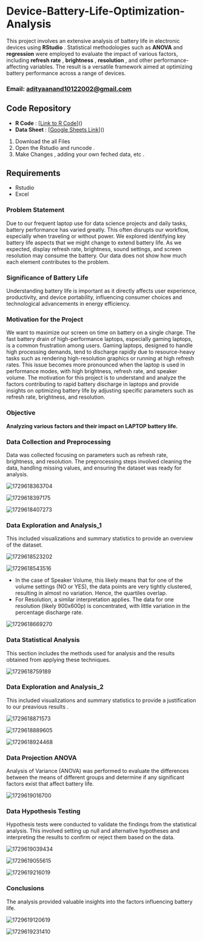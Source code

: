 # Device-Battery-Life-Optimization-Analysis

This project involves an extensive analysis of battery life in electronic devices using  **RStudio** . Statistical methodologies such as **ANOVA** and **regression** were employed to evaluate the impact of various factors, including  **refresh rate** ,  **brightness** ,  **resolution** , and other performance-affecting variables. The result is a versatile framework aimed at optimizing battery performance across a range of devices.
### Email: adityaanand10122002@gmail.com
## Code Repository

* **R Code** : [[Link to R Code](https://drive.google.com/file/d/1LebgPPxGw4MQoFOglcLYEKYksO7zaTjj/view?usp=sharing)]()
* **Data Sheet** : [[Google Sheets Link](https://docs.google.com/spreadsheets/d/1ThiiBSNGycRVdKTfuO7ehhUxzMHMcn7V7B3SWoTHP1k/edit?usp=sharing)]()

1. Download the all Files 
2. Open the Rstudio and runcode .
3. Make Changes , adding your own feched data, etc .
   
## Requirements

- Rstudio
- Excel

### Problem Statement
Due to our frequent laptop use for data science projects and daily tasks, battery performance has varied greatly. This often disrupts our workflow, especially when traveling or without power. We explored identifying key battery life aspects that we might change to extend battery life. As we expected, display refresh rate, brightness, sound settings, and screen resolution may consume the battery. Our data does not show how much each element contributes to the problem.

### Significance of Battery Life

Understanding battery life is important as it directly affects user experience, productivity, and device portability, influencing consumer choices and technological advancements in energy efficiency.

### Motivation for the Project

We want to maximize our screen on time on battery on a single charge. The fast battery drain of high-performance laptops, especially gaming laptops, is a common frustration among users. Gaming laptops, designed to handle high processing demands, tend to discharge rapidly due to resource-heavy tasks such as rendering high-resolution graphics or running at high refresh rates. This issue  becomes more pronounced when the laptop is used in performance modes, with high brightness, refresh rate, and speaker volume. The motivation for this project is to understand and analyze the factors contributing to rapid battery discharge in laptops and provide insights on optimizing battery life by adjusting specific parameters such as refresh rate, brightness, and resolution.

### Objective

**Analyzing various factors and their impact on   LAPTOP battery life.**

### Data Collection and Preprocessing

Data was collected focusing on parameters such as refresh rate, brightness, and resolution. The preprocessing steps involved cleaning the data, handling missing values, and ensuring the dataset was ready for analysis.

![1729618363704](image/README/1729618363704.png)

![1729618397175](image/README/1729618397175.png)

![1729618407273](image/README/1729618407273.png)

### Data Exploration and Analysis_1

This included visualizations and summary statistics to provide an overview of the dataset.

![1729618523202](image/README/1729618523202.png)

![1729618543516](image/README/1729618543516.png)

* In the case of Speaker Volume, this likely means that for one of the volume settings (NO or YES), the data points are very tightly clustered, resulting in almost no variation. Hence, the quartiles overlap.
* For Resolution, a similar interpretation applies. The data for one resolution (likely 900x600p) is concentrated, with little variation in the percentage discharge rate.

![1729618669270](image/README/1729618669270.png)

### Data Statistical Analysis

This section includes the methods used for analysis and the results obtained from applying these techniques.

![1729618759189](image/README/1729618759189.png)

### Data Exploration and Analysis_2

This included visualizations and summary statistics to provide a justification to our preavious results .

![1729618871573](image/README/1729618871573.png)

![1729618889605](image/README/1729618889605.png)

![1729618924468](image/README/1729618924468.png)

### Data Projection ANOVA

Analysis of Variance (ANOVA) was performed to evaluate the differences between the means of different groups and determine if any significant factors exist that affect battery life.

![1729619016700](image/README/1729619016700.png)

### Data Hypothesis Testing

Hypothesis tests were conducted to validate the findings from the statistical analysis. This involved setting up null and alternative hypotheses and interpreting the results to confirm or reject them based on the data.

![1729619039434](image/README/1729619039434.png)

![1729619055615](image/README/1729619055615.png)

![1729619216019](image/README/1729619216019.png)

### Conclusions

The analysis provided valuable insights into the factors influencing battery life.

![1729619120619](image/README/1729619120619.png)

![1729619231410](image/README/1729619231410.png)
